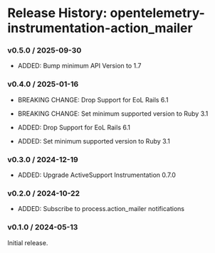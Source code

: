 # Release History: opentelemetry-instrumentation-action_mailer

### v0.5.0 / 2025-09-30

* ADDED: Bump minimum API Version to 1.7

### v0.4.0 / 2025-01-16

* BREAKING CHANGE: Drop Support for EoL Rails 6.1
* BREAKING CHANGE: Set minimum supported version to Ruby 3.1

* ADDED: Drop Support for EoL Rails 6.1
* ADDED: Set minimum supported version to Ruby 3.1

### v0.3.0 / 2024-12-19

* ADDED: Upgrade ActiveSupport Instrumentation 0.7.0

### v0.2.0 / 2024-10-22

* ADDED: Subscribe to process.action_mailer notifications

### v0.1.0 / 2024-05-13

Initial release.
